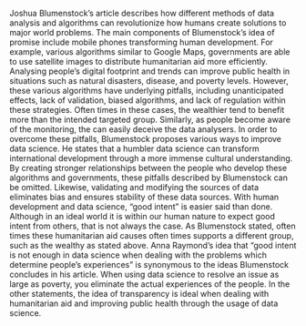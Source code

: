 

Joshua Blumenstock’s article describes how different methods of data analysis and algorithms can revolutionize how humans create solutions to major world problems. The main components of Blumenstock’s idea of promise include mobile phones transforming human development. For example, various algorithms similar to Google Maps, governments are able to use satellite images to distribute humanitarian aid more efficiently. Analysing people’s digital footprint and trends can improve public health in situations such as natural disasters, disease, and poverty levels. However, these various algorithms have underlying pitfalls, including unanticipated effects, lack of validation, biased algorithms, and lack of regulation within these strategies. Often times in these cases, the wealthier tend to benefit more than the intended targeted group. Similarly, as people become aware of the monitoring, the can easily deceive the data analysers. In order to overcome these pitfalls, Blumenstock proposes various ways to improve data science. He states that a humbler data science can transform international development through a more immense cultural understanding. By creating stronger relationships between the people who develop these algorithms and governments, these pitfalls described by Blumenstock can be omitted. Likewise, validating and modifying the sources of data eliminates bias and ensures stability of these data sources. 
With human development and data science, “good intent” is easier said than done. Although in an ideal world it is within our human nature to expect good intent from others, that is not always the case. As Blumenstock stated, often times these humanitarian aid causes often times supports a different group, such as the wealthy as stated above. Anna Raymond’s idea that “good intent is not enough in data science when dealing with the problems which determine people’s experiences” is synonymous to the ideas Blumenstock concludes in his article. When using data science to resolve an issue as large as poverty, you eliminate the actual experiences of the people. In the other statements, the idea of transparency is ideal when dealing with humanitarian aid and improving public health through the usage of data science. 



